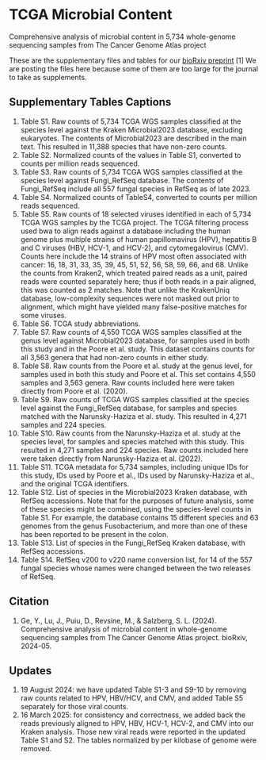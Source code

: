 # TCGA Microbial Content
Comprehensive analysis of microbial content in 5,734 whole-genome sequencing samples from The Cancer Genome Atlas project

These are the supplementary files and tables for our [bioRxiv preprint](https://www.biorxiv.org/content/10.1101/2024.05.24.595788v3.full.pdf) [1]
We are posting the files here because some of them are too large for the journal to take as supplements.

## Supplementary Tables Captions

1. Table S1. Raw counts of 5,734 TCGA WGS samples classified at the species level against the Kraken Microbial2023 database, excluding eukaryotes. The contents of Microbial2023 are described in the main text. This resulted in 11,388 species that have non-zero counts.
2. Table S2. Normalized counts of the values in Table S1, converted to counts per million reads sequenced.
3. Table S3. Raw counts of 5,734 TCGA WGS samples classified at the species level against Fungi_RefSeq database. The contents of Fungi_RefSeq include all 557 fungal species in RefSeq as of late 2023.
4. Table S4. Normalized counts of TableS4, converted to counts per million reads sequenced.
5. Table S5. Raw counts of 18 selected viruses identified in each of 5,734 TCGA WGS samples by the TCGA project. The TCGA filtering process used bwa to align reads against a database including the human genome plus multiple strains of human papillomavirus (HPV), hepatitis B and C viruses (HBV, HCV-1, and HCV-2), and cytomegalovirus (CMV). Counts here include the 14 strains of HPV most often associated with cancer: 16, 18, 31, 33, 35, 39, 45, 51, 52, 56, 58, 59, 66, and 68. Unlike the counts from Kraken2, which treated paired reads as a unit, paired reads were counted separately here; thus if both reads in a pair aligned, this was counted as 2 matches. Note that unlike the KrakenUniq database, low-complexity sequences were not masked out prior to alignment, which might have yielded many false-positive matches for some viruses.
6. Table S6. TCGA study abbreviations.
7. Table S7. Raw counts of 4,550 TCGA WGS samples classified at the genus level against Microbial2023 database, for samples used in both this study and in the Poore et al. study. This dataset contains counts for all 3,563 genera that had non-zero counts in either study.
8. Table S8. Raw counts from the Poore et al. study at the genus level, for samples used in both this study and Poore et al. This set contains 4,550 samples and 3,563 genera. Raw counts included here were taken directly from Poore et al. (2020).
9. Table S9. Raw counts of TCGA WGS samples classified at the species level against the Fungi_RefSeq database, for samples and species matched with the Narunsky-Haziza et al. study. This resulted in 4,271 samples and 224 species.
10. Table S10. Raw counts from the Narunsky-Haziza et al. study at the species level, for samples and species matched with this study. This resulted in 4,271 samples and 224 species. Raw counts included here were taken directly from Narunsky-Haziza et al. (2022).
11. Table S11. TCGA metadata for 5,734 samples, including unique IDs for this study, IDs used by Poore et al., IDs used by Narunsky-Haziza et al., and the original TCGA identifiers.
12. Table S12. List of species in the Microbial2023 Kraken database, with RefSeq accessions. Note that for the purposes of future analysis, some of these species might be combined, using the species-level counts in Table S1. For example, the database contains 15 different species and 63 genomes from the genus Fusobacterium, and more than one of these has been reported to be present in the colon.
13. Table S13. List of species in the Fungi_RefSeq Kraken database, with RefSeq accessions.
14. Table S14. RefSeq v200 to v220 name conversion list, for 14 of the 557 fungal species whose names were changed between the two releases of RefSeq.

## Citation
1. Ge, Y., Lu, J., Puiu, D., Revsine, M., & Salzberg, S. L. (2024). Comprehensive analysis of microbial content in whole-genome sequencing samples from The Cancer Genome Atlas project. bioRxiv, 2024-05.

## Updates
1. 19 August 2024: we have updated Table S1-3 and S9-10 by removing raw counts related to HPV, HBV/HCV, and CMV, and added Table S5 separately for those viral counts.
2. 16 March 2025: for consistency and correctness, we added back the reads previously aligned to HPV, HBV, HCV-1, HCV-2, and CMV into our Kraken analysis. Those new viral reads were reported in the updated Table S1 and S2. The tables normalized by per kilobase of genome were removed.
